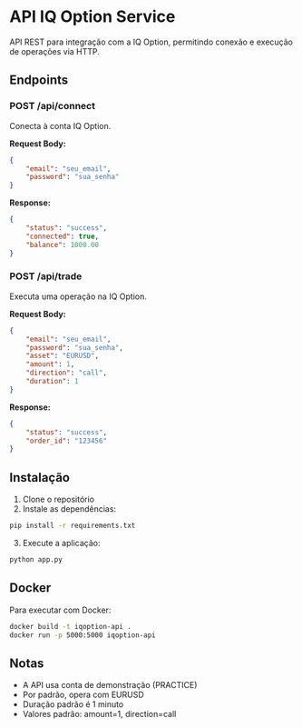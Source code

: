 # API IQ Option Service

API REST para integração com a IQ Option, permitindo conexão e execução de operações via HTTP.

## Endpoints

### POST /api/connect
Conecta à conta IQ Option.

**Request Body:**
```json
{
    "email": "seu_email",
    "password": "sua_senha"
}
```

**Response:**
```json
{
    "status": "success",
    "connected": true,
    "balance": 1000.00
}
```

### POST /api/trade
Executa uma operação na IQ Option.

**Request Body:**
```json
{
    "email": "seu_email",
    "password": "sua_senha",
    "asset": "EURUSD",
    "amount": 1,
    "direction": "call",
    "duration": 1
}
```

**Response:**
```json
{
    "status": "success",
    "order_id": "123456"
}
```

## Instalação

1. Clone o repositório
2. Instale as dependências:
```bash
pip install -r requirements.txt
```
3. Execute a aplicação:
```bash
python app.py
```

## Docker

Para executar com Docker:
```bash
docker build -t iqoption-api .
docker run -p 5000:5000 iqoption-api
```

## Notas

- A API usa conta de demonstração (PRACTICE)
- Por padrão, opera com EURUSD
- Duração padrão é 1 minuto
- Valores padrão: amount=1, direction=call 